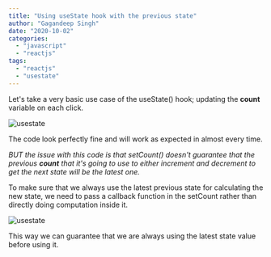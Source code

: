 ```yaml
---
title: "Using useState hook with the previous state"
author: "Gagandeep Singh"
date: "2020-10-02"
categories: 
  - "javascript"
  - "reactjs"
tags: 
  - "reactjs"
  - "usestate"
---
```


Let's take a very basic use case of the useState() hook; updating the **count** variable on each click.

![usestate](/images/carbon-2-1024x479.png)

The code look perfectly fine and will work as expected in almost every time.

_BUT the issue with this code is that setCount() doesn't guarantee that the previous **count** that it's going to use to either increment and decrement to get the next state will be the latest one._

To make sure that we always use the latest previous state for calculating the new state, we need to pass a callback function in the setCount rather than directly doing computation inside it.

![usestate](/images/carbon-3-1024x377.png)

This way we can guarantee that we are always using the latest state value before using it.
